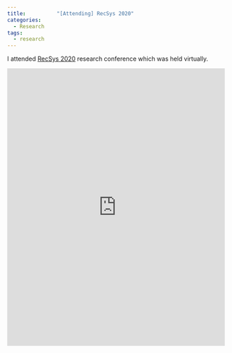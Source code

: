 ```yaml
---
title:      	"[Attending] RecSys 2020"
categories:
  - Research
tags:
  - research
---
```

I attended [RecSys 2020](https://recsys.acm.org/recsys20/) research conference which was held virtually.
<!--more-->

<iframe src="https://www.linkedin.com/embed/feed/update/urn:li:share:6716256921462038528" height="644" width="504" frameborder="0" allowfullscreen="" title="Embedded post"></iframe>